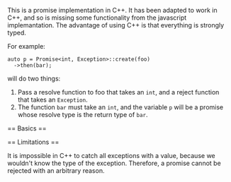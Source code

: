 This is a promise implementation in C++. It has been adapted to work in
C++, and so is missing some functionality from the javascript implemantation.
The advantage of using C++ is that everything is strongly typed.

For example:
```
auto p = Promise<int, Exception>::create(foo)
  ->then(bar);
```

will do two things:

1. Pass a resolve function to foo that takes an `int`, and a reject function
   that takes an `Exception`.
2. The function `bar` must take an `int`, and the variable `p` will be a 
   promise whose resolve type is the return type of `bar`.

== Basics ==



== Limitations ==

It is impossible in C++ to catch all exceptions with a value, because
we wouldn't know the type of the exception. Therefore, a promise cannot
be rejected with an arbitrary reason.
